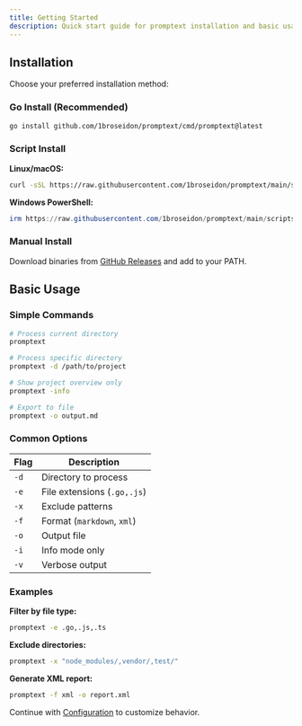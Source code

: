 ```yaml
---
title: Getting Started
description: Quick start guide for promptext installation and basic usage
---
```


## Installation

Choose your preferred installation method:

### Go Install (Recommended)

```bash
go install github.com/1broseidon/promptext/cmd/promptext@latest
```

### Script Install

**Linux/macOS:**
```bash
curl -sSL https://raw.githubusercontent.com/1broseidon/promptext/main/scripts/install.sh | bash
```

**Windows PowerShell:**
```powershell
irm https://raw.githubusercontent.com/1broseidon/promptext/main/scripts/install.ps1 | iex
```

### Manual Install

Download binaries from [GitHub Releases](https://github.com/1broseidon/promptext/releases) and add to your PATH.

## Basic Usage

### Simple Commands

```bash
# Process current directory
promptext

# Process specific directory
promptext -d /path/to/project

# Show project overview only
promptext -info

# Export to file
promptext -o output.md
```

### Common Options

| Flag | Description |
|------|-------------|
| `-d` | Directory to process |
| `-e` | File extensions (`.go,.js`) |
| `-x` | Exclude patterns |
| `-f` | Format (`markdown`, `xml`) |
| `-o` | Output file |
| `-i` | Info mode only |
| `-v` | Verbose output |

### Examples

**Filter by file type:**
```bash
promptext -e .go,.js,.ts
```

**Exclude directories:**
```bash
promptext -x "node_modules/,vendor/,test/"
```

**Generate XML report:**
```bash
promptext -f xml -o report.xml
```

Continue with [Configuration](configuration) to customize behavior.
